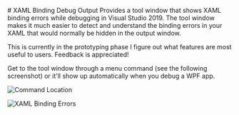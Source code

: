 ﻿﻿# XAML Binding Debug Output
Provides a tool window that shows XAML binding errors while debugging in Visual Studio 2019. The tool window makes it much easier to detect and understand the binding errors in your XAML that would normally be hidden in the output window.

This is currently in the prototyping phase I figure out what features are most useful to users. Feedback is appreciated!

Get to the tool window through a menu command (see the following screenshot) or it'll show up automatically when you debug a WPF app.

![Command Location](https://raw.githubusercontent.com/spadapet/xaml-binding-tool/master/XamlBinding/CommandLocation.png)

![XAML Binding Errors](https://raw.githubusercontent.com/spadapet/xaml-binding-tool/master/XamlBinding/Sample.png)
